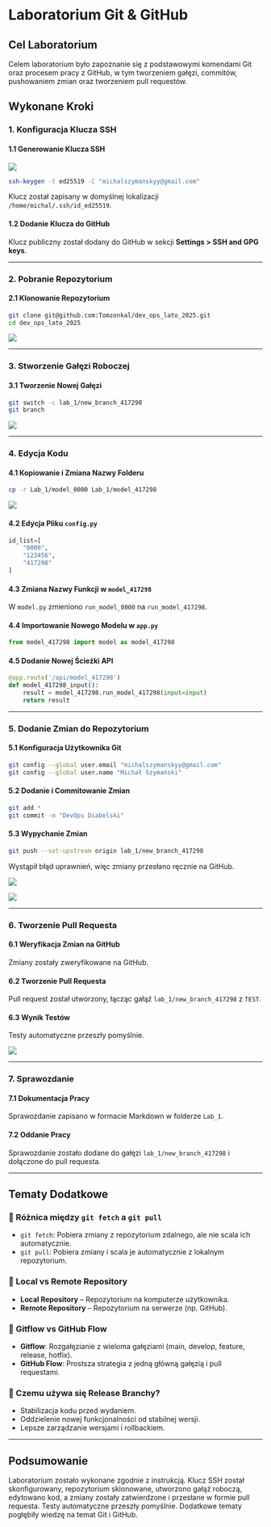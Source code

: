# Laboratorium Git & GitHub

## Cel Laboratorium
Celem laboratorium było zapoznanie się z podstawowymi komendami Git oraz procesem pracy z GitHub, w tym tworzeniem gałęzi, commitów, pushowaniem zmian oraz tworzeniem pull requestów.

## Wykonane Kroki

### 1. Konfiguracja Klucza SSH

#### 1.1 Generowanie Klucza SSH

![](Zdjęcia/1.png)

```bash
ssh-keygen -t ed25519 -C "michalszymanskyy@gmail.com"
```
Klucz został zapisany w domyślnej lokalizacji `/home/michal/.ssh/id_ed25519`.

#### 1.2 Dodanie Klucza do GitHub
Klucz publiczny został dodany do GitHub w sekcji **Settings > SSH and GPG keys**.

---

### 2. Pobranie Repozytorium

#### 2.1 Klonowanie Repozytorium
```bash
git clone git@github.com:Tomzonkal/dev_ops_lato_2025.git
cd dev_ops_lato_2025
```
![](Zdjęcia/2.png)

---

### 3. Stworzenie Gałęzi Roboczej

#### 3.1 Tworzenie Nowej Gałęzi
```bash
git switch -c lab_1/new_branch_417298
git branch
```
![](Zdjęcia/3.png)

---

### 4. Edycja Kodu

#### 4.1 Kopiowanie i Zmiana Nazwy Folderu
```bash
cp -r Lab_1/model_0000 Lab_1/model_417298
```
![](Zdjęcia/4.png)

#### 4.2 Edycja Pliku `config.py`
```python
id_list=[
    "0000",
    "123456",
    "417298"
]
```

#### 4.3 Zmiana Nazwy Funkcji w `model_417298`
W `model.py` zmieniono `run_model_0000` na `run_model_417298`.

#### 4.4 Importowanie Nowego Modelu w `app.py`
```python
from model_417298 import model as model_417298
```

#### 4.5 Dodanie Nowej Ścieżki API
```python
@app.route('/api/model_417298')
def model_417298_input():
    result = model_417298.run_model_417298(input=input)
    return result
```

---

### 5. Dodanie Zmian do Repozytorium

#### 5.1 Konfiguracja Użytkownika Git
```bash
git config --global user.email "michalszymanskyy@gmail.com"
git config --global user.name "Michał Szymański"
```

#### 5.2 Dodanie i Commitowanie Zmian
```bash
git add *
git commit -m "DevOps Diabelski"
```

#### 5.3 Wypychanie Zmian
```bash
git push --set-upstream origin lab_1/new_branch_417298
```
Wystąpił błąd uprawnień, więc zmiany przesłano ręcznie na GitHub.

![](Zdjęcia/6.png)

![](Zdjęcia/7.png)

---

### 6. Tworzenie Pull Requesta

#### 6.1 Weryfikacja Zmian na GitHub
Zmiany zostały zweryfikowane na GitHub.

#### 6.2 Tworzenie Pull Requesta
Pull request został utworzony, łącząc gałąź `lab_1/new_branch_417298` z `TEST`.

#### 6.3 Wynik Testów
Testy automatyczne przeszły pomyślnie.

![](Zdjęcia/8.png)

---

### 7. Sprawozdanie

#### 7.1 Dokumentacja Pracy
Sprawozdanie zapisano w formacie Markdown w folderze `Lab_1`.

#### 7.2 Oddanie Pracy
Sprawozdanie zostało dodane do gałęzi `lab_1/new_branch_417298` i dołączone do pull requesta.

---

## Tematy Dodatkowe

### 🔹 Różnica między `git fetch` a `git pull`
- `git fetch`: Pobiera zmiany z repozytorium zdalnego, ale nie scala ich automatycznie.
- `git pull`: Pobiera zmiany i scala je automatycznie z lokalnym repozytorium.

### 🔹 Local vs Remote Repository
- **Local Repository** – Repozytorium na komputerze użytkownika.
- **Remote Repository** – Repozytorium na serwerze (np. GitHub).

### 🔹 Gitflow vs GitHub Flow
- **Gitflow**: Rozgałęzianie z wieloma gałęziami (main, develop, feature, release, hotfix).
- **GitHub Flow**: Prostsza strategia z jedną główną gałęzią i pull requestami.

### 🔹 Czemu używa się Release Branchy?
- Stabilizacja kodu przed wydaniem.
- Oddzielenie nowej funkcjonalności od stabilnej wersji.
- Lepsze zarządzanie wersjami i rollbackiem.

---

## Podsumowanie
Laboratorium zostało wykonane zgodnie z instrukcją. Klucz SSH został skonfigurowany, repozytorium sklonowane, utworzono gałąź roboczą, edytowano kod, a zmiany zostały zatwierdzone i przesłane w formie pull requesta. Testy automatyczne przeszły pomyślnie. Dodatkowe tematy pogłębiły wiedzę na temat Git i GitHub.
